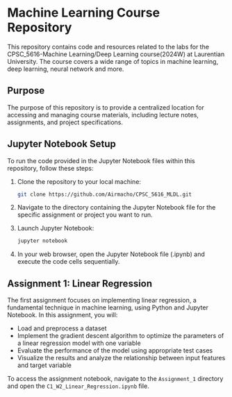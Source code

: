# Machine Learning Course Repository

This repository contains code and resources related to the labs for the CPSC_5616-Machine Learning/Deep Learning course(2024W) at Laurentian University. The course covers a wide range of topics in machine learning, deep learning, neural network and more.

## Purpose

The purpose of this repository is to provide a centralized location for accessing and managing course materials, including lecture notes, assignments, and project specifications.

## Jupyter Notebook Setup

To run the code provided in the Jupyter Notebook files within this repository, follow these steps:

1. Clone the repository to your local machine:

    ```bash
    git clone https://github.com/Airmacho/CPSC_5616_MLDL.git
    ```

2. Navigate to the directory containing the Jupyter Notebook file for the specific assignment or project you want to run.

3. Launch Jupyter Notebook:

    ```bash
    jupyter notebook
    ```

4. In your web browser, open the Jupyter Notebook file (.ipynb) and execute the code cells sequentially.

## Assignment 1: Linear Regression

The first assignment focuses on implementing linear regression, a fundamental technique in machine learning, using Python and Jupyter Notebook. In this assignment, you will:

- Load and preprocess a dataset
- Implement the gradient descent algorithm to optimize the parameters of a linear regression model with one variable
- Evaluate the performance of the model using appropriate test cases
- Visualize the results and analyze the relationship between input features and target variable

To access the assignment notebook, navigate to the `Assignment_1` directory and open the `C1_W2_Linear_Regression.ipynb` file.
